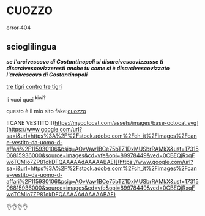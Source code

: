 # CUOZZO
~~error 404~~
## scioglilingua
***se l'arcivescovo di Costantinopoli si disarcivescovizzasse ti disarcivescovizzeresti anche tu come si è disarcivescovizzato l'arcivescovo di Costantinopoli***

<ins>tre tigri contro tre tigri</ins>

  li vuoi quei <sup>kiwi?</sup> 

  questo è il mio sito fake:[cuozzo](http://www.cuozzo.it)

  ![CANE VESTITO][(https://myoctocat.com/assets/images/base-octocat.svg](https://www.google.com/url?sa=i&url=https%3A%2F%2Fstock.adobe.com%2Fch_it%2Fimages%2Fcane-vestito-da-uomo-d-affari%2F115930106&psig=AOvVaw1BCe75bTZ1DxMUSbrRAMkX&ust=1731506815936000&source=images&cd=vfe&opi=89978449&ved=0CBEQjRxqFwoTCMio7ZP81okDFQAAAAAdAAAAABAE)](https://www.google.com/url?sa=i&url=https%3A%2F%2Fstock.adobe.com%2Fch_it%2Fimages%2Fcane-vestito-da-uomo-d-affari%2F115930106&psig=AOvVaw1BCe75bTZ1DxMUSbrRAMkX&ust=1731506815936000&source=images&cd=vfe&opi=89978449&ved=0CBEQjRxqFwoTCMio7ZP81okDFQAAAAAdAAAAABAE)

 👌👌👌👌

